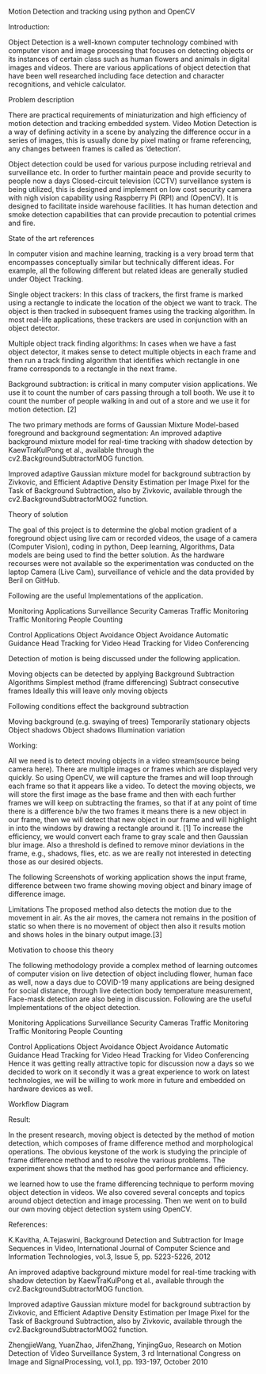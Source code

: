Motion Detection and tracking using python and OpenCV



Introduction:

Object Detection is a well-known computer technology combined with computer vison and image processing that focuses on detecting objects or its instances of certain class such as human flowers and animals in digital images and videos.
There are various applications of object detection that have been well researched including face detection and character recognitions, and vehicle calculator. 

Problem description 


There are practical requirements of miniaturization and high efficiency of motion detection and tracking embedded system. Video Motion Detection is a way of defining activity in a scene by analyzing the difference occur in a series of images, this is usually done by pixel mating or frame referencing, any changes between frames is called as ‘detection’.

Object detection could be used for various purpose including retrieval and surveillance etc.
In order to further maintain peace and provide security to people now a days Closed-circuit television (CCTV) surveillance system is being utilized, this is designed and implement on low cost security camera with nigh vision capability using Raspberry Pi (RPI) and (OpenCV).
It is designed to facilitate inside warehouse facilities.
It has human detection and smoke detection capabilities that can provide precaution to potential crimes and fire.



State of the art references

In computer vision and machine learning, tracking is a very broad term that encompasses conceptually similar but technically different ideas. For example, all the following different but related ideas are generally studied under Object Tracking.


Single object trackers: In this class of trackers, the first frame is marked using a rectangle to indicate the location of the object we want to track. The object is then tracked in subsequent frames using the tracking algorithm. 
In most real-life applications, these trackers are used in conjunction with an object detector. 

Multiple object track finding algorithms: In cases when we have a fast object detector, it makes sense to detect multiple objects in each frame and then run a track finding algorithm that identifies which rectangle in one frame corresponds to a rectangle in the next frame.

Background subtraction: is critical in many computer vision applications. We use it to count the number of cars passing through a toll booth. We use it to count the number of people walking in and out of a store and we use it for motion detection. [2]

The two primary methods are forms of Gaussian Mixture Model-based foreground and background segmentation: 
An improved adaptive background mixture model for real-time tracking with shadow detection by KaewTraKulPong et al., available through the cv2.BackgroundSubtractorMOG function. 

Improved adaptive Gaussian mixture model for background subtraction by Zivkovic, and Efficient Adaptive Density Estimation per Image Pixel for the Task of Background Subtraction, also by Zivkovic, available through the cv2.BackgroundSubtractorMOG2 function.

Theory of solution 

The goal of this project is to determine the global motion gradient of a foreground object using live cam or recorded videos, the usage of a camera (Computer Vision), coding in python, Deep learning, Algorithms, Data models are being used to find the better solution.
As the hardware recourses were not available so the experimentation was conducted on the laptop Camera (Live Cam), surveillance of vehicle and the data provided by Beril on GitHub. 

Following are the useful Implementations of the application.

Monitoring Applications Surveillance 
Security Cameras 
Traffic Monitoring Traffic Monitoring 
People Counting 


Control Applications
Object Avoidance Object Avoidance 
Automatic Guidance 
Head Tracking for Video Head Tracking for Video Conferencing

Detection of motion is being discussed under the following application.

Moving objects can be detected by applying Background Subtraction Algorithms
Simplest method (frame differencing) 
Subtract consecutive frames 
Ideally this will leave only moving objects 

Following conditions effect the background subtraction 

Moving background (e.g. swaying of trees) 
Temporarily stationary objects 
Object shadows Object shadows 
Illumination variation

Working:

All we need is to detect moving objects in a video stream(source being camera here). There are multiple images or frames which are displayed very quickly. So using OpenCV, we will capture the frames and will loop through each frame so that it appears like a video. To detect the moving objects, we will store the first image as the base frame and then with each further frames we will keep on subtracting the frames, so that if at any point of time there is a difference b/w the two frames it means there is a new object in our frame, then we will detect that new object in our frame and will highlight in into the windows by drawing a rectangle around it. [1]
To increase the efficiency, we would convert each frame to gray scale and then Gaussian blur image. Also a threshold is defined to remove minor deviations in the frame, e.g., shadows, flies, etc. as we are really not interested in detecting those as our desired objects.

The following Screenshots of working application shows the input frame, difference between two frame showing moving object and binary image of difference image.

Limitations 
The proposed method also detects the motion due to the movement in air. As the air moves, the camera not remains in the position of static so when there is no movement of object then also it results motion and shows holes in the binary output image.[3]







Motivation to choose this theory 

The following methodology provide a complex method of learning outcomes of computer vision on live detection of object including flower, human face as well, now a days due to COVID-19 many applications are being designed for social distance, through live detection body temperature measurement, Face-mask detection are also being in discussion. Following are the useful Implementations of the object detection.

Monitoring Applications Surveillance 
Security Cameras 
Traffic Monitoring Traffic Monitoring 
People Counting 


Control Applications
Object Avoidance Object Avoidance 
Automatic Guidance 
Head Tracking for Video Head Tracking for Video Conferencing
Hence it was getting really attractive topic for discussion now a days so we decided to work on it secondly it was a great experience to work on latest technologies, we will be willing to work more in future and embedded on hardware devices as well.

Workflow Diagram









Result:

In the present research, moving object is detected by the method of motion detection, which composes of frame difference method and morphological operations. The obvious keystone of the work is studying the principle of frame difference method and to resolve the various problems. The experiment shows that the method has good performance and efficiency.

we learned how to use the frame differencing technique to perform moving object detection in videos. We also covered several concepts and topics around object detection and image processing. Then we went on to build our own moving object detection system using OpenCV.


References: 

K.Kavitha, A.Tejaswini, Background Detection and Subtraction for Image Sequences in Video, International Journal of Computer Science and Information Technologies, vol.3, Issue 5, pp. 5223-5226, 2012

An improved adaptive background mixture model for real-time tracking with shadow detection by KaewTraKulPong et al., available through the cv2.BackgroundSubtractorMOG function. 

Improved adaptive Gaussian mixture model for background subtraction by Zivkovic, and Efficient Adaptive Density Estimation per Image Pixel for the Task of Background Subtraction, also by Zivkovic, available through the cv2.BackgroundSubtractorMOG2 function.

ZhengjieWang, YuanZhao, JifenZhang, YinjingGuo, Research on Motion Detection of Video Surveillance System, 3 rd International Congress on Image and SignalProcessing, vol.1, pp. 193-197, October 2010

